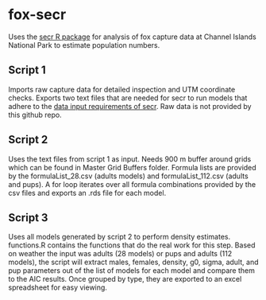 # fox-secr
Uses the [secr R package](https://www.otago.ac.nz/density/SECRinR.html) for analysis of fox capture data at Channel Islands National Park to estimate population numbers.   

## Script 1
Imports raw capture data for detailed inspection and UTM coordinate checks. Exports two text files that are needed for secr to run models that adhere to the [data input requirements of secr](https://www.otago.ac.nz/density/pdfs/secr-datainput.pdf). Raw data is not provided by this github repo. 

## Script 2
Uses the text files from script 1 as input. Needs 900 m buffer around grids which can be found in Master Grid Buffers folder.
Formula lists are provided by the formulaList_28.csv (adults models) and formulaList_112.csv (adults and pups). A for loop iterates over all formula combinations provided by the csv files and exports an .rds file for each model. 

## Script 3
Uses all models generated by script 2 to perform density estimates. functions.R contains the functions that do the real work for this step. Based on weather the input was adults (28 models) or pups and adults (112 models), the script will extract males, females, density, 
g0, sigma, adult, and pup parameters out of the list of models for each model and compare them to the AIC results. Once grouped by type, they are exported to an excel spreadsheet for easy viewing. 

